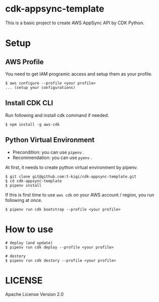 # cdk-appsync-template

This is a basic project to create AWS AppSync API by CDK Python.


# Setup

## AWS Profile

You need to get IAM programic access and setup them as your profile. 

```
$ aws configure --profile <your profile>
... (setup your configurations)
```


## Install CDK CLI

Run following and install cdk command if needed.

```
$ npm install -g aws-cdk
```

## Python Virtual Environment

- Precondition: you can use `pipenv` .
- Recommendation: you can use `pyenv` .

At first, it needs to create python virtual environment by pipenv.

```
$ git clone git@github.com:t-kigi/cdk-appsync-template.git
$ cd cdk-appsync-template
$ pipenv install
```

If this is first time to use `aws cdk` on your AWS account / region, you run following at once.

```
$ pipenv run cdk bootstrap --profile <your profile>
```

# How to use

```
# deploy (and update)
$ pipenv run cdk deploy --profile <your profile>

# destory
$ pipenv run cdk destory --profile <your profile>
```

# LICENSE

Apache License Version 2.0
